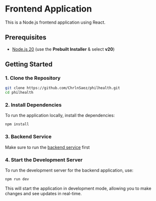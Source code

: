 # Frontend Application

This is a Node.js frontend application using React.

## Prerequisites

- [Node.js 20](https://nodejs.org/en/download/) (use the **Prebuilt Installer** & select **v20**)

## Getting Started

### 1. Clone the Repository

```bash
git clone https://github.com/ChrlnSaez/philhealth.git
cd philhealth
```

### 2. Install Dependencies

To run the application locally, install the dependencies:

```bash
npm install
```

### 3. Backend Service

Make sure to run the [backend service](https://github.com/ervnjmsdnts/philhealth-be.git) first

### 4. Start the Development Server

To run the development server for the backend application, use:

```bash
npm run dev
```

This will start the application in development mode, allowing you to make changes and see updates in real-time.
